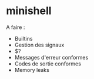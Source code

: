 # minishell

A faire :
- Builtins
- Gestion des signaux
- $?
- Messages d'erreur conformes
- Codes de sortie conformes
- Memory leaks